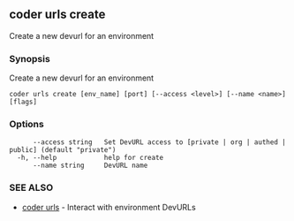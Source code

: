 ## coder urls create

Create a new devurl for an environment

### Synopsis

Create a new devurl for an environment

```
coder urls create [env_name] [port] [--access <level>] [--name <name>] [flags]
```

### Options

```
      --access string   Set DevURL access to [private | org | authed | public] (default "private")
  -h, --help            help for create
      --name string     DevURL name
```

### SEE ALSO

* [coder urls](coder_urls.md)	 - Interact with environment DevURLs

